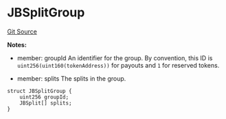 # JBSplitGroup
[Git Source](https://github.com/Bananapus/nana-core/blob/1fb5688d98a7c6e49f86f6a7e868a61ef4c2409a/src/structs/JBSplitGroup.sol)

**Notes:**
- member: groupId An identifier for the group. By convention, this ID is `uint256(uint160(tokenAddress))` for
payouts and `1` for reserved tokens.

- member: splits The splits in the group.


```solidity
struct JBSplitGroup {
    uint256 groupId;
    JBSplit[] splits;
}
```

